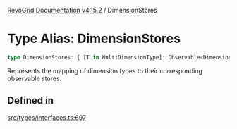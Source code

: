[RevoGrid Documentation v4.15.2](README.md) / DimensionStores

# Type Alias: DimensionStores

```ts
type DimensionStores: { [T in MultiDimensionType]: Observable<DimensionSettingsState> };
```

Represents the mapping of dimension types to their corresponding observable stores.

## Defined in

[src/types/interfaces.ts:697](https://github.com/revolist/revogrid/blob/30cfedca97f5b42c948bd2668fa87c350d2411bd/src/types/interfaces.ts#L697)
